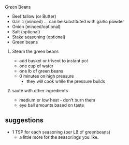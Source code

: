 Green Beans

* Beef tallow (or Butter)
* Garlic (minced) ... can be substituted with garlic powder
* Onion (minced/optional)
* Salt (optional)
* Stake seasoning (optional)
* Green beans 

1. Steam the green beans
   * add basket or trivent to instant pot
   * one cup of water 
   * one lb of green beans
   * 0 minutes on high pressure
      * they will cook while the pressure builds

2. sauté with other ingredients
   * medium or low heat - don't burn them
   * eye ball amounts based on taste

## suggestions
* 1 TSP for each seasoning (per LB of greenbeans)
   * a little more for the seasonings you like.
